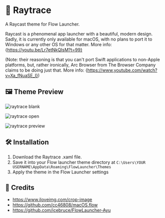 # 🎨 Raytrace
A Raycast theme for Flow Launcher.

Raycast is a phenomenal app launcher with a beautiful, modern design. Sadly, it is currently only available for macOS, with no plans to port it to Windows or any other OS for that matter. More info: {https://youtu.be/Lr7etNkQIsM?t=99}

(Note: their reasoning is that you can't port Swift applications to non-Apple platforms, but, rather ironically, Arc Browser from The Browser Company claims to be doing just that. More info: {https://www.youtube.com/watch?v=Xa_fNuaSE_I})

## 🖼️ Theme Preview
![raytrace blank](https://github.com/SamFrox/Raytrace/assets/108837401/bfd77f6d-3b50-4007-8f53-355adca759ce)

![raytrace open](https://github.com/SamFrox/Raytrace/assets/108837401/40603e7f-152f-4394-a09b-f95370583f56)

![raytrace preview](https://github.com/SamFrox/Raytrace/assets/108837401/ecb68417-2a05-48b0-925e-1032b4f354b0)

## 🛠️ Installation
1. Download the Raytrace .xaml file.
2. Save it into your Flow launcher theme directory at `C:\Users\YOUR USERNAME\AppData\Roaming\FlowLauncher\Themes`
3. Apply the theme in the Flow Launcher settings


## 🪪 Credits
- https://www.iloveimg.com/crop-image
- https://github.com/cc46808/macOS.flow
- https://github.com/icebruce/FlowLauncher-Ayu

